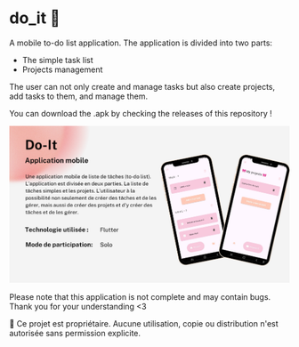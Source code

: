 # do_it 🌷

A mobile to-do list application. The application is divided into two parts: 
- The simple task list
- Projects management

The user can not only create and manage tasks but also create projects, add tasks to them, and manage them.

You can download the .apk by checking the releases of this repository !

![Image Alt](https://github.com/sweethehe/do_it/blob/ebd50ecc29a27fc43bd21a34b3e535cfcf23dbf1/do_it_presentation.png)

Please note that this application is not complete and may contain bugs. Thank you for your understanding <3

🚫 Ce projet est propriétaire. Aucune utilisation, copie ou distribution n'est autorisée sans permission explicite.

